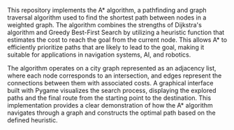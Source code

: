This repository implements the A* algorithm, a pathfinding and graph traversal algorithm used to find the shortest
path between nodes in a weighted graph. The algorithm combines the strengths of Dijkstra's algorithm and 
Greedy Best-First Search by utilizing a heuristic function that estimates the cost to reach the goal from
the current node. This allows A* to efficiently prioritize paths that are likely to lead to the goal, 
making it suitable for applications in navigation systems, AI, and robotics.

The algorithm operates on a city graph represented as an adjacency list, where each node corresponds to an 
intersection, and edges represent the connections between them with associated costs. A graphical interface
built with Pygame visualizes the search process, displaying the explored paths and the final route from the
starting point to the destination. This implementation provides a clear demonstration of how the A* algorithm
navigates through a graph and constructs the optimal path based on the defined heuristic.

